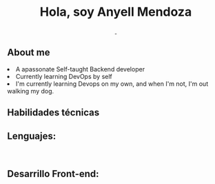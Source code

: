 <div class="nombre">
    <h1 align="center">Hola, soy Anyell Mendoza</h1>
</div>

<div class="imagenes-redes" align="center" margin="top:100" >
<a href="https://www.tiktok.com/@anismelow">
    <img src="https://img.shields.io/badge/Anismelow-Follow-black?link=https%3A%2F%2Fwww.linkedin.com%2Fin%2Fanyellmendoza%2F" alt="">
</a>

<a href="https://www.linkedin.com/in/anyellmendoza/">
    <img src="https://img.shields.io/badge/Anyell-Linkedin-blue" alt="">
</a>
</div>

<div class="aboutme" flex="column">
<h2>About me</h2>
    
<li> A apassonate Self-taught Backend developer </li>
<li> Currently learning DevOps by self </li>
<li>I'm currently learning Devops on my own, and when I'm not, I'm out walking my dog.</li>

<div class="habilidades_tecnicas">
<h2>Habilidades técnicas</h2>
<h2>Lenguajes:</h2>
    <img src="https://img.shields.io/badge/python-3670A0?style=for-the-badge&logo=python&logoColor=ffdd54" alt="">
    <img src="https://img.shields.io/badge/javascript-%23323330.svg?style=for-the-badge&logo=javascript&logoColor=%23F7DF1E" alt="">

<h2>Desarrillo Front-end:</h2>
<img src="https://img.shields.io/badge/html5-%23E34F26.svg?style=for-the-badge&logo=html5&logoColor=white" alt="">

<img src="https://img.shields.io/badge/css3-%231572B6.svg?style=for-the-badge&logo=css3&logoColor=white" alt="">

<img src="https://img.shields.io/badge/vuejs-%2335495e.svg?style=for-the-badge&logo=vuedotjs&logoColor=%234FC08D" alt="">
 
<img src="https://img.shields.io/badge/Next-black?style=for-the-badge&logo=next.js&logoColor=white" alt="">

<img src="https://img.shields.io/badge/react-%2320232a.svg?style=for-the-badge&logo=react&logoColor=%2361DAFB" alt="">

<img src="https://img.shields.io/badge/bootstrap-%238511FA.svg?style=for-the-badge&logo=bootstrap&logoColor=white" alt="">

<img src="https://img.shields.io/badge/tailwindcss-%2338B2AC.svg?style=for-the-badge&logo=tailwind-css&logoColor=white" alt="">








</div>

